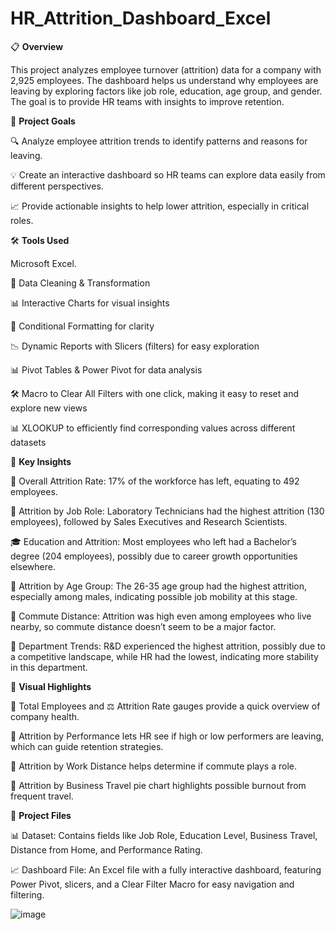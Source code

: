# HR_Attrition_Dashboard_Excel

📋 __Overview__

This project analyzes employee turnover (attrition) data for a company with 2,925 employees. The dashboard helps us understand why employees are leaving by exploring factors like job role, education, age group, and gender. The goal is to provide HR teams with insights to improve retention.

🎯 **Project Goals**

🔍 Analyze employee attrition trends to identify patterns and reasons for leaving.

💡 Create an interactive dashboard so HR teams can explore data easily from different perspectives.

📈 Provide actionable insights to help lower attrition, especially in critical roles.


🛠️ **Tools Used**

Microsoft Excel.

🧼 Data Cleaning & Transformation

📊 Interactive Charts for visual insights

🌈 Conditional Formatting for clarity

📉 Dynamic Reports with Slicers (filters) for easy exploration

📊 Pivot Tables & Power Pivot for data analysis

🛠️ Macro to Clear All Filters with one click, making it easy to reset and explore new views

📊 XLOOKUP to efficiently find corresponding values across different datasets


🔑 **Key Insights**

👥 Overall Attrition Rate: 17% of the workforce has left, equating to 492 employees.

💼 Attrition by Job Role: Laboratory Technicians had the highest attrition (130 employees), followed by Sales Executives and Research Scientists.

🎓 Education and Attrition: Most employees who left had a Bachelor’s degree (204 employees), possibly due to career growth opportunities elsewhere.

👶 Attrition by Age Group: The 26-35 age group had the highest attrition, especially among males, indicating possible job mobility at this stage.

🚗 Commute Distance: Attrition was high even among employees who live nearby, so commute distance doesn’t seem to be a major factor.

🏢 Department Trends: R&D experienced the highest attrition, possibly due to a competitive landscape, while HR had the lowest, indicating more stability in this department.


🌟 **Visual Highlights**

👥 Total Employees and ⚖️ Attrition Rate gauges provide a quick overview of company health.

🎯 Attrition by Performance lets HR see if high or low performers are leaving, which can guide retention strategies.

🚗 Attrition by Work Distance helps determine if commute plays a role.

🧳 Attrition by Business Travel pie chart highlights possible burnout from frequent travel.


📂 **Project Files**

📊 Dataset: Contains fields like Job Role, Education Level, Business Travel, Distance from Home, and Performance Rating.

📈 Dashboard File: An Excel file with a fully interactive dashboard, featuring Power Pivot, slicers, and a Clear Filter Macro for easy navigation and filtering.

![image](https://github.com/user-attachments/assets/715170c1-be63-4a1c-8ae6-9fc89f964a49)
